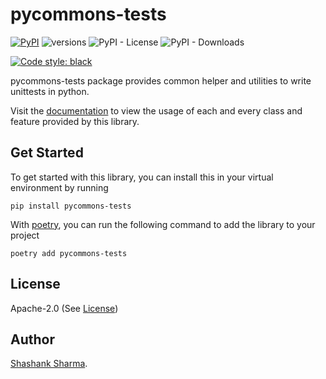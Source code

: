 # pycommons-tests

[![PyPI](https://img.shields.io/pypi/v/pycommons-tests)](https://pypi.org/project/pycommons-tests/)
![versions](https://img.shields.io/pypi/pyversions/pycommons-tests.svg)
![PyPI - License](https://img.shields.io/pypi/l/pycommons-tests)
![PyPI - Downloads](https://img.shields.io/pypi/dw/pycommons-tests)

[![Code style: black](https://img.shields.io/badge/code%20style-black-000000.svg)](https://github.com/psf/black)

pycommons-tests package provides common helper and utilities to write unittests in python.

Visit the [documentation](https://pycommons.github.io/pycommons-tests) to view
the usage of each and every class and feature provided by this library.

## Get Started

To get started with this library, you can install this in your virtual environment
by running

```shell
pip install pycommons-tests
```

With [poetry](https://python-poetry.org/), you can run the following command to add the library to your
project

```shell
poetry add pycommons-tests
```

## License

Apache-2.0 (See [License](LICENSE))

## Author

[Shashank Sharma](https://github.com/shashankrnr32).

